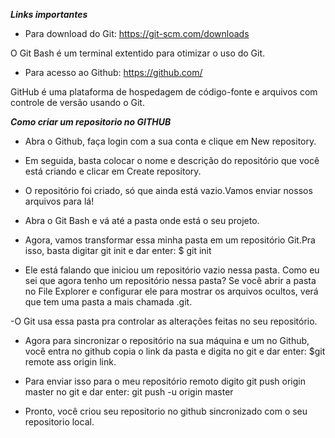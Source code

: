 ***Links importantes***
- Para download do Git: https://git-scm.com/downloads

O Git Bash é um terminal extentido para otimizar o uso do Git.

- Para acesso ao Github: https://github.com/

GitHub é uma plataforma de hospedagem de código-fonte e arquivos com controle de versão usando o Git.

***Como criar um repositorio no GITHUB***

- Abra o Github, faça login com a sua conta e clique em New repository.

- Em seguida, basta colocar o nome e descrição do repositório que você está criando e clicar em Create repository.

- O repositório foi criado, só que ainda está vazio.Vamos enviar nossos arquivos para lá!

- Abra o Git Bash e vá até a pasta onde está o seu projeto.

- Agora, vamos transformar essa minha pasta em um repositório Git.Pra isso, basta digitar git init e dar enter: $ git init

- Ele está falando que iniciou um repositório vazio nessa pasta. Como eu sei que agora tenho um repositório nessa pasta? Se você abrir a pasta no File Explorer e configurar ele para mostrar os arquivos ocultos, verá que tem uma pasta a mais chamada .git.

-O Git usa essa pasta pra controlar as alterações feitas no seu repositório.

- Agora para sincronizar o repositório na sua máquina e um no Github, você entra no github copia o link da pasta e digita no git e dar enter: $git remote ass origin link.

- Para enviar isso para o meu repositório remoto digito git push origin master no git e dar enter: git push -u origin master

- Pronto, você criou seu repositorio no github sincronizado com o seu repositorio local.

